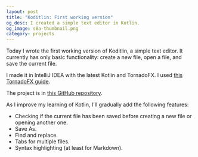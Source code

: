 ```yaml
---
layout: post
title: "Koditlin: First working version"
og_desc: I created a simple text editor in Kotlin.
og_image: s8a-thumbnail.png
category: projects
---
```

Today I wrote the first working version of Koditlin, a simple text editor. It currently has only basic functionality: create a new file, open a file, and save the current file.

I made it in IntelliJ IDEA with the latest Kotlin and TornadoFX. I used [this TornadoFX guide](https://edvin.gitbooks.io/tornadofx-guide/).

The project is in [this GitHub repository](https://github.com/S8A/koditlin).

As I improve my learning of Kotlin, I'll gradually add the following features:
- Checking if the current file has been saved before creating a new file or opening another one.
- Save As.
- Find and replace.
- Tabs for multiple files.
- Syntax highlighting (at least for Markdown).
